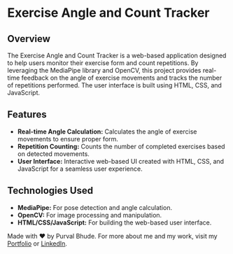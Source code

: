 # Exercise Angle and Count Tracker

## Overview

The Exercise Angle and Count Tracker is a web-based application designed to help users monitor their exercise form and count repetitions. By leveraging the MediaPipe library and OpenCV, this project provides real-time feedback on the angle of exercise movements and tracks the number of repetitions performed. The user interface is built using HTML, CSS, and JavaScript.

## Features

- **Real-time Angle Calculation:** Calculates the angle of exercise movements to ensure proper form.
- **Repetition Counting:** Counts the number of completed exercises based on detected movements.
- **User Interface:** Interactive web-based UI created with HTML, CSS, and JavaScript for a seamless user experience.

## Technologies Used

- **MediaPipe:** For pose detection and angle calculation.
- **OpenCV:** For image processing and manipulation.
- **HTML/CSS/JavaScript:** For building the web-based user interface.

Made with ❤️ by Purval Bhude. For more about me and my work, visit my <a href="https://purvalbhude.github.io/Portfolio-Website/">Portfolio</a> or <a href="www.linkedin.com/in/purvalbhude">LinkedIn</a>.
